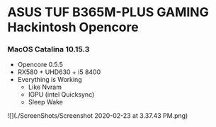ASUS TUF B365M-PLUS GAMING Hackintosh Opencore
==============================================

  

### MacOS Catalina 10.15.3

*   Opencore 0.5.5
*   RX580 + UHD630 + i5 8400
*   Everything is Working
    *   Like Nvram
    *   IGPU (intel Quicksync)
    *   Sleep Wake

![](./ScreenShots/Screenshot 2020-02-23 at 3.37.43 PM.png)
